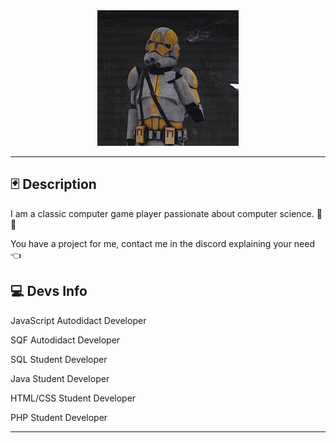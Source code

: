 <div align="center">
    <img src="./content/picture/avatar.png" alt="Avatar">
</div>

---

## 🃏 Description 

I am a classic computer game player passionate about computer science. 👀🍕

You have a project for me, contact me in the discord explaining your need 👈

## 💻 Devs Info


JavaScript
Autodidact Developer

SQF
Autodidact Developer

SQL
Student Developer

Java
Student Developer
 
HTML/CSS
Student Developer

PHP
Student Developer

---



